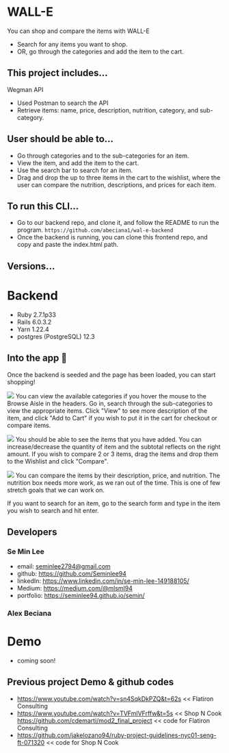 # WALL-E 
You can shop and compare the items with WALL-E
- Search for any items you want to shop.
- OR, go through the categories and add the item to the cart.

## This project includes...
Wegman API
- Used Postman to search the API
- Retrieve items: name, price, description, nutrition, category, and sub-category.

## User should be able to...
- Go through categories and to the sub-categories for an item.
- View the item, and add the item to the cart.
- Use the search bar to search for an item.
- Drag and drop the up to three items in the cart to the wishlist, where the user can compare the nutrition, descriptions, and prices for each item.

## To run this CLI...
- Go to our backend repo, and clone it, and follow the README to run the program.
```https://github.com/abeciana1/wal-e-backend```
- Once the backend is running, you can clone this frontend repo, and copy and paste the index.html path.

## Versions...
# Backend
- Ruby 2.7.1p33
- Rails 6.0.3.2
- Yarn 1.22.4
- postgres (PostgreSQL) 12.3

## Into the app 🚀
Once the backend is seeded and the page has been loaded, you can start shopping! 

![](images/frontpage.png)
You can view the available categories if you hover the mouse to the Browse Aisle in the headers. 
Go in, search through the sub-categories to view the appropriate items. Click "View" to see more description of the item, and click "Add to Cart" if you wish to put it in the cart for checkout or compare items. 

![](images/cart.png)
You should be able to see the items that you have added. You can increase/decrease the quantity of item and the subtotal reflects on the right amount. If you wish to compare 2 or 3 items, drag the items and drop them to the Wishlist and click "Compare".

![](images/wishlist.png)
You can compare the items by their description, price, and nutrition. The nutrition box needs more work, as we ran out of the time. This is one of few stretch goals that we can work on.

If you want to search for an item, go to the search form and type in the item you wish to search and hit enter.

## Developers
### Se Min Lee
- email: seminlee2794@gmail.com
- github: https://github.com/Seminlee94
- linkedIn: https://www.linkedin.com/in/se-min-lee-149188105/
- Medium: https://medium.com/@mlsml94
- portfolio: https://seminlee94.github.io/semin/

### Alex Beciana

# Demo
- coming soon!
## Previous project Demo & github codes
- https://www.youtube.com/watch?v=sn4SqkDkPZQ&t=62s << Flatiron Consulting
- https://www.youtube.com/watch?v=TVFmlVFrffw&t=5s << Shop N Cook
https://github.com/cdemarti/mod2_final_project << code for Flatiron Consulting
- https://github.com/jakelozano94/ruby-project-guidelines-nyc01-seng-ft-071320  << code for Shop N Cook